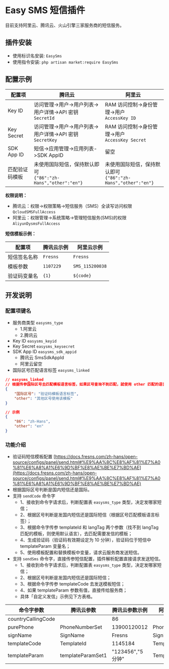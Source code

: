 # Easy SMS 短信插件

目前支持阿里云、腾讯云、火山引擎三家服务商的短信服务。

## 插件安装

- 使用标识名安装: `EasySms`
- 使用指令安装: `php artisan market:require EasySms`

## 配置示例

| 配置项 | 腾讯云 | 阿里云 |
| --- | --- | --- |
| Key ID | 访问管理->用户->用户列表->用户详情->API 密钥<br>`SecretId` | RAM 访问控制->身份管理->用户<br>`AccessKey ID` |
| Key Secret | 访问管理->用户->用户列表->用户详情->API 密钥<br>`SecretKey` | RAM 访问控制->身份管理->用户<br>`AccessKey Secret` |
| SDK App ID | 短信->应用管理->应用列表->SDK AppID | 留空 |
| 匹配验证码模板 | 未使用国际短信，保持默认即可<br>`{"86":"zh-Hans","other":"en"}` | 未使用国际短信，保持默认即可<br>`{"86":"zh-Hans","other":"en"}` |

**权限说明：**
- 腾讯云：权限->权限策略->短信服务（SMS）全读写访问权限 `QcloudSMSFullAccess`
- 阿里云：权限管理->系统策略->管理短信服务(SMS)的权限 `AliyunDysmsFullAccess`

**短信模板示例：**

| 配置项 | 腾讯云示例 | 阿里云示例 |
| --- | --- | --- |
| 短信签名名称 | `Fresns` | `Fresns` |
| 模板参数 | `1107229` | `SMS_115200038` |
| 验证码变量名 | `{1}` | `${code}` |


## 开发说明

### 配置项键名

- 服务商类型 `easysms_type`
    - 1.阿里云
    - 2.腾讯云
- Key ID `easysms_keyid`
- Key Secret `easysms_keysecret`
- SDK App ID `easysms_sdk_appid`
    - 腾讯云 SmsSdkAppId
    - 阿里云留空
- 国际区号匹配语言标签 `easysms_linked`

```json
// easysms_linked
// 根据传参国际区号去匹配模板语言标签，如果区号查询不到匹配，就使用 other 匹配的语言标签模板
{
    "国际区号": "验证码模板语言标签",
    "other": "其他区号使用该模板"
}

// 示例
{
    "86": "zh-Hans",
    "other": "en"
}
```

### 功能介绍

- 验证码短信模板配置 [https://docs.fresns.com/zh-hans/open-source/configs/panel/send.html#%E9%AA%8C%E8%AF%81%E7%A0%81%E6%A8%A1%E6%9D%BF%E8%AE%BE%E7%BD%AE](https://docs.fresns.com/zh-hans/open-source/configs/panel/send.html#%E9%AA%8C%E8%AF%81%E7%A0%81%E6%A8%A1%E6%9D%BF%E8%AE%BE%E7%BD%AE)
- 根据国际区号判断是国内短信还是国际。
- 支持 `sendCode` 命令字
    - 1、接收到命令字请求后，判断配置表 `easysms_type` 类型，决定发哪家短信；
    - 2、根据区号判断是发国内短信还是国际短信（根据区号匹配模板语言标签）；
    - 3、根据命令字传参 templateId 和 langTag 两个参数（找不到 langTag 匹配的模板，则使用默认语言），去匹配需要发信的模板；
    - 4、生成验证码（验证码有效期设定为 10 分钟），验证码位于短信中 templateParam 变量名；
    - 5、使用模板配置和替换模板中变量，请求云服务商发送短信。
- 支持 `sendSms` 命令字，直接传参短信配置，插件解析配置直接请求发送短信。
    - 1、接收到命令字请求后，判断配置表 `easysms_type` 类型，决定发哪家短信；
    - 2、根据区号判断是发国内短信还是国际短信；
    - 3、根据命令字传参 templateCode 去发送模板短信；
    - 4、如果 templateParam 参数有值，直接传给服务商；
    - 具体「自定义发信」示例见下方表格。

| 命令字参数 | 腾讯云参数 | 腾讯云参数示例 | 阿里云参数 | 阿里云参数示例 |
| --- | --- | --- | --- | --- |
| countryCallingCode |  | 86 |  | 86 |
| purePhone | PhoneNumberSet | 13900120012 | PhoneNumbers | 13900120012 |
| signName | SignName | Fresns | SignName | Fresns |
| templateCode | TemplateId | 1145184 | TemplateCode | SMS_225391766 |
| templateParam | templateParamSet1 | "123456","5分钟" | TemplateParam | {"password":"1234567890","time":"5分钟"} |
